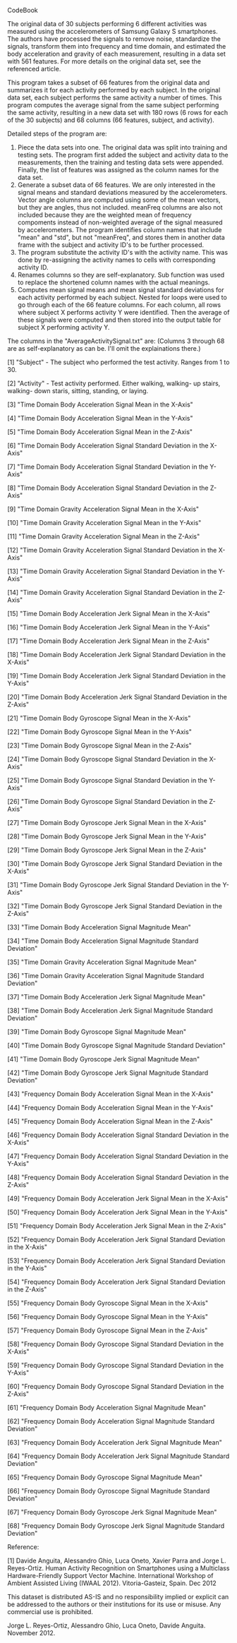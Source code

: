 CodeBook

The original data of 30 subjects performing 6 different activities was measured using the accelerometers of Samsung Galaxy S smartphones.
The authors have processed the signals to remove noise, standardize the signals, transform them into frequency and time domain, and estimated the body acceleration and gravity of each measurement, resulting in a data set with 561 features.
For more details on the original data set, see the referenced article.

This program takes a subset of 66 features from the original data and summarizes it for each activity performed by each subject.
In the original data set, each subject performs the same activity a number of times. This program computes the average signal from the same subject performing the same activity, resulting in a new data set with 180 rows (6 rows for each of the 30 subjects) and 68 columns (66 features, subject, and activity).


Detailed steps of the program are:
1. Piece the data sets into one.
   The original data was split into training and testing sets.
   The program first added the subject and activity data to the measurements, then the training and testing data sets were appended.
   Finally, the list of features was assigned as the column names for the data set.
2. Generate a subset data of 66 features.
   We are only interested in the signal means and standard deviations measured by the accelerometers.
   Vector angle columns are computed using some of the mean vectors, but they are angles, thus not included.
   meanFreq columns are also not included because they are the weighted mean of frequency compoments instead of non-weighted average of the signal measured by accelerometers.
   The program identifies column names that include "mean" and "std", but not "meanFreq", and stores them in another data frame with the subject and activity ID's to be further processed.
3. The program substitute the activity ID's with the activity name.
   This was done by re-assigning the activity names to cells with corresponding activity ID.
4. Renames columns so they are self-explanatory.
   Sub function was used to replace the shortened column names with the actual meanings.
5. Computes mean signal means and mean signal standard deviations for each activity performed by each subject.
   Nested for loops were used to go through each of the 66 feature columns.
   For each column, all rows where subject X performs activity Y were identified. Then the average of these signals were computed and then stored into the output table for subject X performing activity Y.



   
The columns in the "AverageActivitySignal.txt" are: (Columns 3 through 68 are as self-explanatory as can be. I'll omit the explainations there.)
 
 [1] "Subject" - The subject who performed the test activity. Ranges from 1 to 30.                                                                       
 
 [2] "Activity" - Test activity performed. Either walking, walking- up stairs, walking- down staris, sitting, standing, or laying.                                                                     
 
 [3] "Time Domain Body Acceleration Signal Mean in the X-Axis"                       
 
 [4] "Time Domain Body Acceleration Signal Mean in the Y-Axis"                        
 
 [5] "Time Domain Body Acceleration Signal Mean in the Z-Axis"                        
 
 [6] "Time Domain Body Acceleration Signal Standard Deviation in the X-Axis"          
 
 [7] "Time Domain Body Acceleration Signal Standard Deviation in the Y-Axis"          
 
 [8] "Time Domain Body Acceleration Signal Standard Deviation in the Z-Axis"          
 
 [9] "Time Domain Gravity Acceleration Signal Mean in the X-Axis"                     

[10] "Time Domain Gravity Acceleration Signal Mean in the Y-Axis"                     

[11] "Time Domain Gravity Acceleration Signal Mean in the Z-Axis"                     

[12] "Time Domain Gravity Acceleration Signal Standard Deviation in the X-Axis"       

[13] "Time Domain Gravity Acceleration Signal Standard Deviation in the Y-Axis"       

[14] "Time Domain Gravity Acceleration Signal Standard Deviation in the Z-Axis"       

[15] "Time Domain Body Acceleration Jerk Signal Mean in the X-Axis"                   

[16] "Time Domain Body Acceleration Jerk Signal Mean in the Y-Axis"                   

[17] "Time Domain Body Acceleration Jerk Signal Mean in the Z-Axis"                   

[18] "Time Domain Body Acceleration Jerk Signal Standard Deviation in the X-Axis"     

[19] "Time Domain Body Acceleration Jerk Signal Standard Deviation in the Y-Axis"     

[20] "Time Domain Body Acceleration Jerk Signal Standard Deviation in the Z-Axis"     

[21] "Time Domain Body Gyroscope Signal Mean in the X-Axis"                           

[22] "Time Domain Body Gyroscope Signal Mean in the Y-Axis"                           

[23] "Time Domain Body Gyroscope Signal Mean in the Z-Axis"                           

[24] "Time Domain Body Gyroscope Signal Standard Deviation in the X-Axis"             

[25] "Time Domain Body Gyroscope Signal Standard Deviation in the Y-Axis"             

[26] "Time Domain Body Gyroscope Signal Standard Deviation in the Z-Axis"             

[27] "Time Domain Body Gyroscope Jerk Signal Mean in the X-Axis"                      

[28] "Time Domain Body Gyroscope Jerk Signal Mean in the Y-Axis"                      

[29] "Time Domain Body Gyroscope Jerk Signal Mean in the Z-Axis"                      

[30] "Time Domain Body Gyroscope Jerk Signal Standard Deviation in the X-Axis"        

[31] "Time Domain Body Gyroscope Jerk Signal Standard Deviation in the Y-Axis"        

[32] "Time Domain Body Gyroscope Jerk Signal Standard Deviation in the Z-Axis"        

[33] "Time Domain Body Acceleration Signal Magnitude Mean"                            

[34] "Time Domain Body Acceleration Signal Magnitude Standard Deviation"              

[35] "Time Domain Gravity Acceleration Signal Magnitude Mean"                         

[36] "Time Domain Gravity Acceleration Signal Magnitude Standard Deviation"           

[37] "Time Domain Body Acceleration Jerk Signal Magnitude Mean"                       

[38] "Time Domain Body Acceleration Jerk Signal Magnitude Standard Deviation"         

[39] "Time Domain Body Gyroscope Signal Magnitude Mean"                               

[40] "Time Domain Body Gyroscope Signal Magnitude Standard Deviation"                 

[41] "Time Domain Body Gyroscope Jerk Signal Magnitude Mean"                          

[42] "Time Domain Body Gyroscope Jerk Signal Magnitude Standard Deviation"            

[43] "Frequency Domain Body Acceleration Signal Mean in the X-Axis"                   

[44] "Frequency Domain Body Acceleration Signal Mean in the Y-Axis"                   

[45] "Frequency Domain Body Acceleration Signal Mean in the Z-Axis"                   

[46] "Frequency Domain Body Acceleration Signal Standard Deviation in the X-Axis"     

[47] "Frequency Domain Body Acceleration Signal Standard Deviation in the Y-Axis"     

[48] "Frequency Domain Body Acceleration Signal Standard Deviation in the Z-Axis"     

[49] "Frequency Domain Body Acceleration Jerk Signal Mean in the X-Axis"              

[50] "Frequency Domain Body Acceleration Jerk Signal Mean in the Y-Axis"              

[51] "Frequency Domain Body Acceleration Jerk Signal Mean in the Z-Axis"              

[52] "Frequency Domain Body Acceleration Jerk Signal Standard Deviation in the X-Axis"

[53] "Frequency Domain Body Acceleration Jerk Signal Standard Deviation in the Y-Axis"

[54] "Frequency Domain Body Acceleration Jerk Signal Standard Deviation in the Z-Axis"

[55] "Frequency Domain Body Gyroscope Signal Mean in the X-Axis"                      

[56] "Frequency Domain Body Gyroscope Signal Mean in the Y-Axis"                      

[57] "Frequency Domain Body Gyroscope Signal Mean in the Z-Axis"                      

[58] "Frequency Domain Body Gyroscope Signal Standard Deviation in the X-Axis"        

[59] "Frequency Domain Body Gyroscope Signal Standard Deviation in the Y-Axis"        

[60] "Frequency Domain Body Gyroscope Signal Standard Deviation in the Z-Axis"        

[61] "Frequency Domain Body Acceleration Signal Magnitude Mean"                       

[62] "Frequency Domain Body Acceleration Signal Magnitude Standard Deviation"         

[63] "Frequency Domain Body Acceleration Jerk Signal Magnitude Mean"                  

[64] "Frequency Domain Body Acceleration Jerk Signal Magnitude Standard Deviation"    

[65] "Frequency Domain Body Gyroscope Signal Magnitude Mean"                          

[66] "Frequency Domain Body Gyroscope Signal Magnitude Standard Deviation"            

[67] "Frequency Domain Body Gyroscope Jerk Signal Magnitude Mean"                     

[68] "Frequency Domain Body Gyroscope Jerk Signal Magnitude Standard Deviation"  




Reference:

[1] Davide Anguita, Alessandro Ghio, Luca Oneto, Xavier Parra and Jorge L. Reyes-Ortiz. Human Activity Recognition on Smartphones using a Multiclass Hardware-Friendly Support Vector Machine. International Workshop of Ambient Assisted Living (IWAAL 2012). Vitoria-Gasteiz, Spain. Dec 2012

This dataset is distributed AS-IS and no responsibility implied or explicit can be addressed to the authors or their institutions for its use or misuse. Any commercial use is prohibited.

Jorge L. Reyes-Ortiz, Alessandro Ghio, Luca Oneto, Davide Anguita. November 2012.
